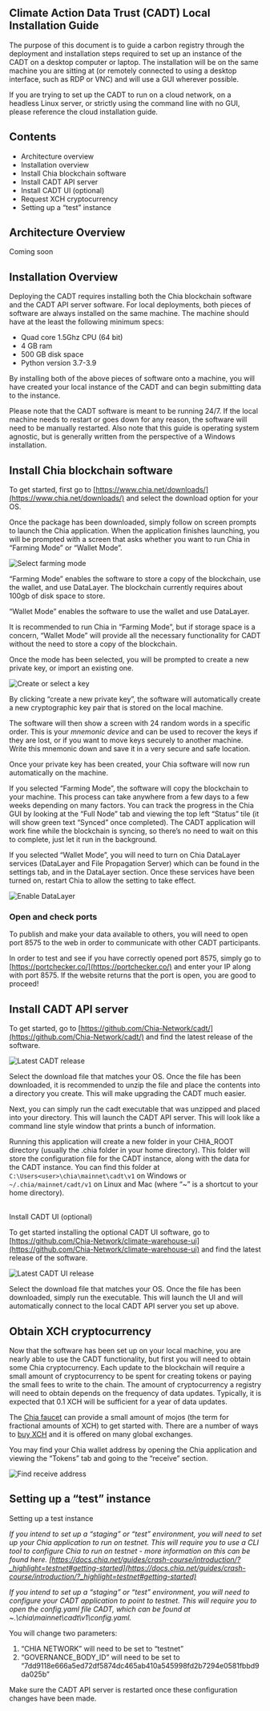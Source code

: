 ## Climate Action Data Trust (CADT) Local Installation Guide

The purpose of this document is to guide a carbon registry through the deployment and installation steps required to set up an instance of the CADT on a desktop computer or laptop.  The installation will be on the same machine you are sitting at (or remotely connected to using a desktop interface, such as RDP or VNC) and will use a GUI wherever possible.   

If you are trying to set up the CADT to run on a cloud network, on a headless Linux server, or strictly using the command line with no GUI, please reference the cloud installation guide.

## Contents

* Architecture overview
* Installation overview
* Install Chia blockchain software
* Install CADT API server
* Install CADT UI (optional)
* Request XCH cryptocurrency
* Setting up a “test” instance

## Architecture Overview

Coming soon

## Installation Overview

Deploying the CADT requires installing both the Chia blockchain software and the CADT API server software. For local deployments, both pieces of software are always installed on the same machine. The machine should have at the least the following minimum specs:

* Quad core 1.5Ghz CPU (64 bit)
* 4 GB ram
* 500 GB disk space
* Python version 3.7-3.9

By installing both of the above pieces of software onto a machine, you will have created your local instance of the CADT and can begin submitting data to the instance. 

Please note that the CADT software is meant to be running 24/7. If the local machine needs to restart or goes down for any reason, the software will need to be manually restarted.  Also note that this guide is operating system agnostic, but is generally written from the perspective of a Windows installation.  

## Install Chia blockchain software

To get started, first go to [https://www.chia.net/downloads/](https://www.chia.net/downloads/) and select the download option for your OS. 

Once the package has been downloaded, simply follow on screen prompts to launch the Chia application. When the application finishes launching, you will be prompted with a screen that asks whether you want to run Chia in “Farming Mode” or “Wallet Mode”.

![Select farming mode](images/chia-select-farming-mode.png "Select farming mode")

“Farming Mode” enables the software to store a copy of the blockchain, use the wallet, and use DataLayer. The blockchain currently requires about 100gb of disk space to store. 

“Wallet Mode” enables the software to use the wallet and use DataLayer. 

It is recommended to run Chia in “Farming Mode”, but if storage space is a concern, “Wallet Mode” will provide all the necessary functionality for CADT without the need to store a copy of the blockchain. 

Once the mode has been selected, you will be prompted to create a new private key, or import an existing one. 

![Create or select a key](images/create-new-key.png "Create or select a key")

By clicking “create a new private key”, the software will automatically create a new cryptographic key pair that is stored on the local machine. 

The software will then show a screen with 24 random words in a specific order. This is your _mnemonic device_ and can be used to recover the keys if they are lost, or if you want to move keys securely to another machine. Write this mnemonic down and save it in a very secure and safe location. 

Once your private key has been created, your Chia software will now run automatically on the machine. 

If you selected “Farming Mode”, the software will copy the blockchain to your machine. This process can take anywhere from a few days to a few weeks depending on many factors. You can track the progress in the Chia GUI by looking at the “Full Node” tab and viewing the top left “Status” tile (it will show green text “Synced” once completed). The CADT application will work fine while the blockchain is syncing, so there’s no need to wait on this to complete, just let it run in the background. 

If you selected “Wallet Mode”, you will need to turn on Chia DataLayer services (DataLayer and File Propagation Server) which can be found in the settings tab, and in the DataLayer section. Once these services have been turned on, restart Chia to allow the setting to take effect.

![Enable DataLayer](images/enable-datalayer.png "Enable DataLayer")

### Open and check ports

To publish and make your data available to others, you will need to open port 8575 to the web in order to communicate with other CADT participants. 

In order to test and see if you have correctly opened port 8575, simply go to [https://portchecker.co/](https://portchecker.co/) and enter your IP along with port 8575. If the website returns that the port is open, you are good to proceed!


## Install CADT API server

To get started, go to [https://github.com/Chia-Network/cadt/](https://github.com/Chia-Network/cadt/) and find the latest release of the software.

![Latest CADT release](images/latest-cadt-release.png "Latest CADT release")

Select the download file that matches your OS. Once the file has been downloaded, it is recommended to unzip the file and place the contents into a directory you create. This will make upgrading the CADT much easier.

Next, you can simply run the cadt executable that was unzipped and placed into your directory. This will launch the CADT API server. This will look like a command line style window that prints a bunch of information.

Running this application will create a new folder in your CHIA_ROOT directory (usually the .chia folder in your home directory). This folder will store the configuration file for the CADT instance, along with the data for the CADT instance. You can find this folder at `C:\Users<user>\chia\mainnet\cadt\v1` on Windows or `~/.chia/mainnet/cadt/v1` on Linux and Mac (where “~” is a shortcut to your home directory). 

 \
Install CADT UI (optional)

To get started installing the optional CADT UI software, go to [https://github.com/Chia-Network/climate-warehouse-ui](https://github.com/Chia-Network/climate-warehouse-ui) and find the latest release of the software. 

![Latest CADT UI release](images/latest-cadt-ui-release.png "Where to find the latest CADT UI release")

Select the download file that matches your OS. Once the file has been downloaded, simply run the executable. This will launch the UI and will automatically connect to the local CADT API server you set up above. 


## Obtain XCH cryptocurrency

Now that the software has been set up on your local machine, you are nearly able to use the CADT functionality, but first you will need to obtain some Chia cryptocurrency. Each update to the blockchain will require a small amount of cryptocurrency to be spent for creating tokens or paying the small fees to write to the chain. The amount of cryptocurrency a registry will need to obtain depends on the frequency of data updates. Typically, it is expected that 0.1 XCH will be sufficient for a year of data updates.

The [Chia faucet](https://faucet.chia.net/) can provide a small amount of mojos (the term for fractional amounts of XCH) to get started with.  There are a number of ways to [buy XCH](https://www.chia.net/buy-xch/) and it is offered on many global exchanges. 

You may find your Chia wallet address by opening the Chia application and viewing the “Tokens” tab and going to the “receive” section.

![Find receive address](images/find-receive-address.png "Find receive address")

## Setting up a “test” instance

Setting up a test instance 

_If you intend to set up a “staging” or “test” environment, you will need to set up your Chia application to run on testnet. This will require you to use a CLI tool to configure Chia to run on testnet - more information on this can be found here. [https://docs.chia.net/guides/crash-course/introduction/?_highlight=testnet#getting-started](https://docs.chia.net/guides/crash-course/introduction/?_highlight=testnet#getting-started)_

_If you intend to set up a “staging” or “test” environment, you will need to configure your CADT application to point to testnet. This will require you to open the config.yaml file CADT, which can be found at ~.\chia\mainnet\cadt\v1\config.yaml._

You will change two parameters:

1. “CHIA NETWORK” will need to be set to “testnet” 
2. “GOVERNANCE_BODY_ID” will need to be set to “7dd9118e666a5ed72df5874dc465ab410a545998fd2b7294e0581fbbd9da025b”

Make sure the CADT API server is restarted once these configuration changes have been made.
